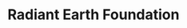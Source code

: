 ---
title: Radiant Earth Foundation
url: https://www.radiant.earth/
image: ./media/radiant-logo.png
group: Bronze
---